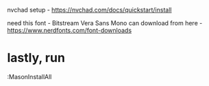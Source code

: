 nvchad setup - https://nvchad.com/docs/quickstart/install

need this font - Bitstream Vera Sans Mono
can download from here - https://www.nerdfonts.com/font-downloads

# lastly, run 
:MasonInstallAll
